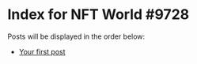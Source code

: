# Index for NFT World #9728
Posts will be displayed in the order below:

- [Your first post](./001-first.md)

